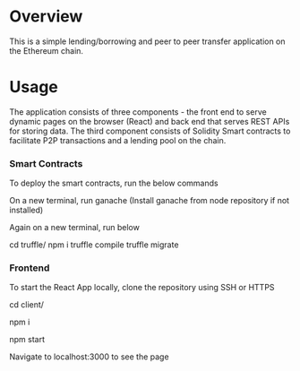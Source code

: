 # Overview
This is a simple lending/borrowing and peer to peer transfer application on the Ethereum chain.

# Usage
The application consists of three components - the front end to serve dynamic pages on the browser (React) and back end that serves REST APIs for storing data. The third component consists of Solidity Smart contracts to facilitate P2P transactions and a lending pool on the chain.

### Smart Contracts
To deploy the smart contracts, run the below commands

On a new terminal, run ganache (Install ganache from node repository if not installed)

Again on a new terminal, run below

cd truffle/
npm i
truffle compile
truffle migrate

### Frontend
To start the React App locally, clone the repository using SSH or HTTPS

cd client/

npm i

npm start

Navigate to localhost:3000 to see the page
